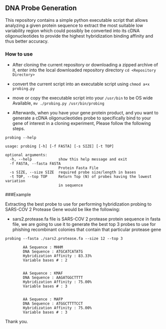 ## DNA Probe Generation
This repository contains a simple python executable script that allows analyzing a given protein sequence
to extract the most suitable low variability region which could possibly be converted into its cDNA oligonucleotides to provide the highest hybridization binding affinity and thus better accuracy.


### How to use
- After cloning the current repository or downloading a zipped archive of it, enter into the local downloaded repository directory `cd <Repository Directory>`
- convert the current script into an executable script using `chmod a+x probing.py`
- move or copy the executable script into your `/usr/bin` to be OS wide Available, `mv ./probing.py /usr/bin/probing`

- Afterwards, when you have your gene protein product, and you want to generate a cDNA oligonucleotides probe to specifically bind to your gene of interest in a cloning experiment, Please follow the following steps.

`probing --help`

```
usage: probing [-h] [-f FASTA] [-s SIZE] [-t TOP]

optional arguments:
  -h, --help            show this help message and exit
  -f FASTA, --fasta FASTA
                        Protein Fasta File
  -s SIZE, --size SIZE  required probe size/length in bases
  -t TOP, --top TOP     Return Top (N) of probes having the lowest variation
                        in sequence

```

###Example

Extracting the best probe to use for performing hybridization probing to SARS-COV 2 Protease Gene would be like the following:

- sars2.protease.fa file is SARS-COV 2 protease protein sequence in fasta file, we are going to use it to generate the best top 3 probes to use for phishing recombinant colonies that contain that particular protease gene

`probing --fasta ./sars2.protease.fa --size 12 --top 3`

```
        AA Sequence : MHHM
        DNA Sequence : ATGCATCATATG
        Hybridization Affinity : 83.33%
        Variable bases # : 2
        

        AA Sequence : KMAF
        DNA Sequence : AAGATGGCTTTT
        Hybridization Affinity : 75.00%
        Variable bases # : 3
        

        AA Sequence : MAFP
        DNA Sequence : ATGGCTTTTCCT
        Hybridization Affinity : 75.00%
        Variable bases # : 3
```

Thank you.